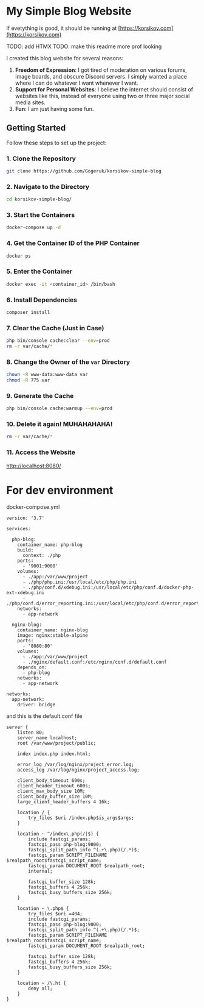 # My Simple Blog Website

If evetything is good, it should be running at [https://korsikov.com](https://korsikov.com)

TODO: add HTMX
TODO: make this readme more prof looking


I created this blog website for several reasons:

1. **Freedom of Expression**: I got tired of moderation on various forums, image boards, and obscure Discord servers. I simply wanted a place where I can do whatever I want whenever I want.
2. **Support for Personal Websites**: I believe the internet should consist of websites like this, instead of everyone using two or three major social media sites.
3. **Fun**: I am just having some fun.

## Getting Started

Follow these steps to set up the project:

### 1. Clone the Repository
```bash
git clone https://github.com/Gogeruk/korsikov-simple-blog
```

### 2. Navigate to the Directory
```bash
cd korsikov-simple-blog/
```

### 3. Start the Containers
```bash
docker-compose up -d
```

### 4. Get the Container ID of the PHP Container
```bash
docker ps
```

### 5. Enter the Container
```bash
docker exec -it <container_id> /bin/bash
```

### 6. Install Dependencies
```bash
composer install
```

### 7. Clear the Cache (Just in Case)
```bash
php bin/console cache:clear --env=prod
rm -r var/cache/*
```

### 8. Change the Owner of the `var` Directory
```bash
chown -R www-data:www-data var
chmod -R 775 var
```

### 9. Generate the Cache
```bash
php bin/console cache:warmup --env=prod
```

### 10. Delete it again! MUHAHAHAHA!
```bash
rm -r var/cache/*
```

### 11. Access the Website
[http://localhost:8080/](http://localhost:8080/)


# For dev environment #
docker-compose.yml
```
version: '3.7'

services:

  php-blog:
    container_name: php-blog
    build:
      context: ./php
    ports:
      - '9001:9000'
    volumes:
      - ./app:/var/www/project
      - ./php/php.ini:/usr/local/etc/php/php.ini
      - ./php/conf.d/xdebug.ini:/usr/local/etc/php/conf.d/docker-php-ext-xdebug.ini
      - ./php/conf.d/error_reporting.ini:/usr/local/etc/php/conf.d/error_reporting.ini
    networks:
      - app-network

  nginx-blog:
    container_name: nginx-blog
    image: nginx:stable-alpine
    ports:
      - '8080:80'
    volumes:
      - ./app:/var/www/project
      - ./nginx/default.conf:/etc/nginx/conf.d/default.conf
    depends_on:
      - php-blog
    networks:
      - app-network

networks:
  app-network:
    driver: bridge
```
and this is the default.conf file
```
server {
    listen 80;
    server_name localhost;
    root /var/www/project/public;

    index index.php index.html;

    error_log /var/log/nginx/project_error.log;
    access_log /var/log/nginx/project_access.log;

    client_body_timeout 600s;
    client_header_timeout 600s;
    client_max_body_size 10M;
    client_body_buffer_size 10M;
    large_client_header_buffers 4 16k;

    location / {
        try_files $uri /index.php$is_args$args;
    }

    location ~ ^/index\.php(/|$) {
        include fastcgi_params;
        fastcgi_pass php-blog:9000;
        fastcgi_split_path_info ^(.+\.php)(/.*)$;
        fastcgi_param SCRIPT_FILENAME $realpath_root$fastcgi_script_name;
        fastcgi_param DOCUMENT_ROOT $realpath_root;
        internal;

        fastcgi_buffer_size 128k;
        fastcgi_buffers 4 256k;
        fastcgi_busy_buffers_size 256k;
    }

    location ~ \.php$ {
        try_files $uri =404;
        include fastcgi_params;
        fastcgi_pass php-blog:9000;
        fastcgi_split_path_info ^(.+\.php)(/.*)$;
        fastcgi_param SCRIPT_FILENAME $realpath_root$fastcgi_script_name;
        fastcgi_param DOCUMENT_ROOT $realpath_root;

        fastcgi_buffer_size 128k;
        fastcgi_buffers 4 256k;
        fastcgi_busy_buffers_size 256k;
    }

    location ~ /\.ht {
        deny all;
    }
}
```
